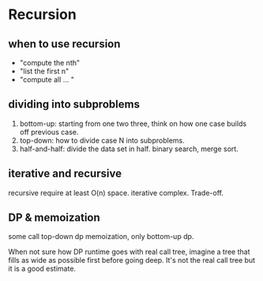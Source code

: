 # Recursion

## when to use recursion
- "compute the nth"
- "list the first n"
- "compute all ... "

## dividing into subproblems
1. bottom-up:
starting from one two three, think on how one case builds off previous case.
2. top-down:
how to divide case N into subproblems.
3. half-and-half:
divide the data set in half. binary search, merge sort.

## iterative and recursive
recursive require at least O(n) space.
iterative complex.
Trade-off.

## DP & memoization
some call top-down dp memoization, only bottom-up dp.

When not sure how DP runtime goes with real call tree, imagine a tree that fills as wide as possible first before going deep. It's not the real call tree but it is a good estimate.